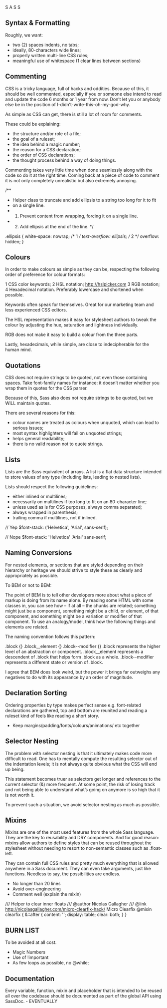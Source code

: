 S A S S


Syntax & Formatting
-------------------

Roughly, we want:

* two (2) spaces indents, no tabs;
* ideally, 80-characters wide lines;
* properly written multi-line CSS rules;
* meaningful use of whitespace (1 clear lines between sections)

Commenting
----------

CSS is a tricky language, full of hacks and oddities. Because of this, it should be well commented, especially if you or someone else intend to read and update the code 6 months or 1 year from now. Don’t let you or anybody else be in the position of I-didn’t-write-this-oh-my-god-why.

As simple as CSS can get, there is still a lot of room for comments.

These could be explaining:

* the structure and/or role of a file;
* the goal of a ruleset;
* the idea behind a magic number;
* the reason for a CSS declaration;
* the order of CSS declarations;
* the thought process behind a way of doing things.

Commenting takes very little time when done seamlessly along with the code so do it at the right time. Coming back at a piece of code to comment it is not only completely unrealistic but also extremely annoying.

/**
 * Helper class to truncate and add ellipsis to a string too long for it to fit
 * on a single line.
 * 1. Prevent content from wrapping, forcing it on a single line.
 * 2. Add ellipsis at the end of the line.
 */

.ellipsis {
  white-space: nowrap; /* 1 */
  text-overflow: ellipsis; /* 2 */
  overflow: hidden;
}

Colours
-------

In order to make colours as simple as they can be, respecting the following order of preference for colour formats:

1	CSS color keywords;
2	HSL notation; http://hslpicker.com
3	RGB notation;
4	Hexadecimal notation. Preferably lowercase and shortened when possible.

Keywords often speak for themselves. Great for our marketing team and less experienced CSS editors.

The HSL representation makes it easy for stylesheet authors to tweak the colour by adjusting the hue, saturation and lightness individually.

RGB does not make it easy to build a colour from the three parts.

Lastly, hexadecimals, while simple, are close to indecipherable for the human mind.

Quotations
----------

CSS does not require strings to be quoted, not even those containing spaces. Take font-family names for instance: it doesn’t matter whether you wrap them in quotes for the CSS parser.

Because of this, Sass also does not require strings to be quoted, but we WILL maintain quotes.

There are several reasons for this:

* colour names are treated as colours when unquoted, which can lead to serious issues;
* most syntax highlighters will fail on unquoted strings;
* helps general readability;
* there is no valid reason not to quote strings.

Lists
-----

Lists are the Sass equivalent of arrays. A list is a flat data structure intended to store values of any type (including lists, leading to nested lists).

Lists should respect the following guidelines:
* either inlined or multilines;
* necessarily on multilines if too long to fit on an 80-character line;
* unless used as is for CSS purposes, always comma separated;
* always wrapped in parenthesis;
* trailing comma if multilines, not if inlined.

// Yep
$font-stack: ('Helvetica', 'Arial', sans-serif);

// Nope
$font-stack: 'Helvetica' 'Arial' sans-serif;


Naming Conversions
------------------

For nested elements, or sections that  are styled depending on their hierarchy or
heritage we should strive to style these as clearly and appropriately as possible.

To BEM or not to BEM:

The point of BEM is to tell other developers more about what a piece of markup is doing from its name alone. By reading some HTML with some classes in, you can see how – if at all – the chunks are related; something might just be a component, something might be a child, or element, of that component, and something might be a variation or modifier of that component. To use an analogy/model, think how the following things and elements are related.

The naming convention follows this pattern:

.block {}
.block__element {}
.block--modifier {}
.block represents the higher level of an abstraction or component.
.block__element represents a descendent of .block that helps form .block as a whole.
.block--modifier represents a different state or version of .block.

I agree that BEM does look weird, but the power it brings far outweighs any negatives to do with its appearance by an order of magnitude.

Declaration Sorting
-------------------

Ordering properties by type makes perfect sense e.g. font-related declarations are gathered, top and bottom are reunited and reading a ruleset kind of feels like reading a short story.

* Keep margins/padding/fonts/colours/animations/ etc together

Selector Nesting
----------------

The problem with selector nesting is that it ultimately makes code more difficult to read. One has to mentally compute the resulting selector out of the indentation levels; it is not always quite obvious what the CSS will end up being.

This statement becomes truer as selectors get longer and references to the current selector (&) more frequent. At some point, the risk of losing track and not being able to understand what’s going on anymore is so high that it is not worth it.

To prevent such a situation, we avoid selector nesting as much as possible.

Mixins
------

Mixins are one of the most used features from the whole Sass language. They are the key to reusability and DRY components. And for good reason: mixins allow authors to define styles that can be reused throughout the stylesheet without needing to resort to non-semantic classes such as .float-left.

They can contain full CSS rules and pretty much everything that is allowed anywhere in a Sass document. They can even take arguments, just like functions. Needless to say, the possibilities are endless.

* No longer than 20 lines
* Avoid over-engineering
* Comment well (explain the mixin)

/// Helper to clear inner floats
/// @author Nicolas Gallagher
/// @link http://nicolasgallagher.com/micro-clearfix-hack/ Micro Clearfix
@mixin clearfix {
  &::after {
    content: '';
    display: table;
    clear: both;
  }
}

BURN LIST
---------

To be avoided at all cost.

* Magic Numbers
* Use of !important
* As few loops as possible, no @while;

Documentation
-------------

Every variable, function, mixin and placeholder that is intended to be reused all over the codebase should be documented as part of the global API using SassDoc. - EVENTUALLY

